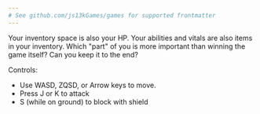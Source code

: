 ```yaml
---
# See github.com/js13kGames/games for supported frontmatter
---
```

Your inventory space is also your HP. 
Your abilities and vitals are also items in your inventory. 
Which "part" of you is more important than winning the game itself? 
Can you keep it to the end?

Controls:
- Use WASD, ZQSD, or Arrow keys to move.
- Press J or K to attack
- S (while on ground) to block with shield